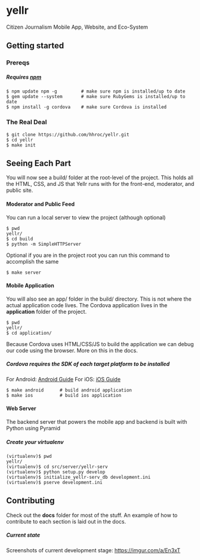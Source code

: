 # yellr
Citizen Journalism Mobile App, Website, and Eco-System



## Getting started

### Prereqs
##### Requires [npm](https://www.npmjs.org/)
```
$ npm update npm -g         # make sure npm is installed/up to date
$ gem update --system       # make sure RubyGems is installed/up to date
$ npm install -g cordova    # make sure Cordova is installed
```


### The Real Deal
```
$ git clone https://github.com/hhroc/yellr.git
$ cd yellr
$ make init
```




## Seeing Each Part
You will now see a build/ folder at the root-level of the project. This holds all the HTML, CSS, and JS that Yellr runs with for the front-end, moderator, and public site.


#### Moderator and Public Feed
You can run a local server to view the project (although optional)
```
$ pwd
yellr/
$ cd build
$ python -m SimpleHTTPServer
```
Optional if you are in the project root you can run this command to accomplish the same
```
$ make server
```


#### Mobile Application
You will also see an app/ folder in the build/ directory. This is not where the actual application code lives. The Cordova application lives in the __application__ folder of the project.

```
$ pwd
yellr/
$ cd application/
```
Because Cordova uses HTML/CSS/JS to build the application we can debug our code using the browser. More on this in the docs.

##### Cordova requires the SDK of each target platform to be installed
For Android: [Android Guide](https://cordova.apache.org/docs/en/3.0.0/guide_platforms_android_index.md.html#Android%20Platform%20Guide)
For iOS: [iOS Guide](https://cordova.apache.org/docs/en/3.0.0/guide_platforms_ios_index.md.html#iOS%20Platform%20Guide)
```
$ make android      # build android application
$ make ios          # build ios application
```



#### Web Server
The backend server that powers the mobile app and backend is built with Python using Pyramid
##### Create your virtualenv
```
(virtualenv)$ pwd
yellr/
(virtualenv)$ cd src/server/yellr-serv
(virtualenv)$ python setup.py develop
(virtualenv)$ initialize_yellr-serv_db development.ini
(virtualenv)$ pserve development.ini
```





## Contributing
Check out the __docs__ folder for most of the stuff. An example of how to contribute to each section is laid out in the docs.





##### Current state
Screenshots of current development stage:
https://imgur.com/a/En3xT
